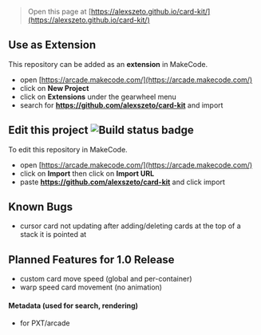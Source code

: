  


> Open this page at [https://alexszeto.github.io/card-kit/](https://alexszeto.github.io/card-kit/)

## Use as Extension

This repository can be added as an **extension** in MakeCode.

* open [https://arcade.makecode.com/](https://arcade.makecode.com/)
* click on **New Project**
* click on **Extensions** under the gearwheel menu
* search for **https://github.com/alexszeto/card-kit** and import

## Edit this project ![Build status badge](https://github.com/alexszeto/card-kit/workflows/MakeCode/badge.svg)

To edit this repository in MakeCode.

* open [https://arcade.makecode.com/](https://arcade.makecode.com/)
* click on **Import** then click on **Import URL**
* paste **https://github.com/alexszeto/card-kit** and click import

## Known Bugs

* cursor card not updating after adding/deleting cards at the top of a stack it is pointed at

## Planned Features for 1.0 Release

* custom card move speed (global and per-container)
* warp speed card movement (no animation)

#### Metadata (used for search, rendering)

* for PXT/arcade
<script src="https://makecode.com/gh-pages-embed.js"></script><script>makeCodeRender("{{ site.makecode.home_url }}", "{{ site.github.owner_name }}/{{ site.github.repository_name }}");</script>
